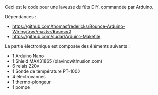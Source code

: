 Ceci est le code pour une laveuse de fûts DIY, commandée par Arduino.

Dépendances :

- https://github.com/thomasfredericks/Bounce-Arduino-Wiring/tree/master/Bounce2
- https://github.com/sudar/Arduino-Makefile

La partie électronique est composée des éléments suivants :

- 1 Arduino Nano
- 1 Shield MAX31865 (playingwithfusion.com)
- 6 relais 220v
- 1 Sonde de température PT-1000
- 4 électrovannes
- 1 thermo-plongeur
- 1 pompe

